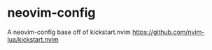 # neovim-config

A neovim-config base off of kickstart.nvim
https://github.com/nvim-lua/kickstart.nvim
